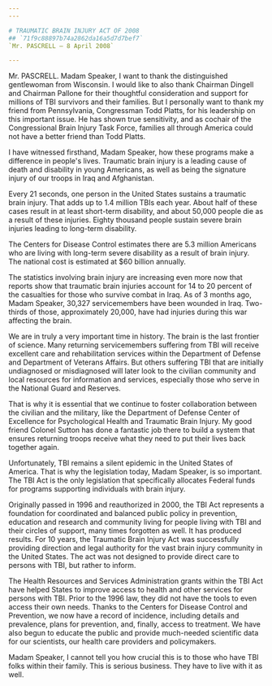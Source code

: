 ```yaml
---
---

# TRAUMATIC BRAIN INJURY ACT OF 2008
## `71f9c88897b74a2862da16a5d7d7bef7`
`Mr. PASCRELL — 8 April 2008`

---
```



Mr. PASCRELL. Madam Speaker, I want to thank the distinguished 
gentlewoman from Wisconsin. I would like to also thank Chairman Dingell 
and Chairman Pallone for their thoughtful consideration and support for 
millions of TBI survivors and their families. But I personally want to 
thank my friend from Pennsylvania, Congressman Todd Platts, for his 
leadership on this important issue. He has shown true sensitivity, and 
as cochair of the Congressional Brain Injury Task Force, families all 
through America could not have a better friend than Todd Platts.

I have witnessed firsthand, Madam Speaker, how these programs make a 
difference in people's lives. Traumatic brain injury is a leading cause 
of death and disability in young Americans, as well as being the 
signature injury of our troops in Iraq and Afghanistan.

Every 21 seconds, one person in the United States sustains a 
traumatic brain injury. That adds up to 1.4 million TBIs each year. 
About half of these cases result in at least short-term disability, and 
about 50,000 people die as a result of these injuries. Eighty thousand 
people sustain severe brain injuries leading to long-term disability.

The Centers for Disease Control estimates there are 5.3 million 
Americans who are living with long-term severe disability as a result 
of brain injury. The national cost is estimated at $60 billion 
annually.

The statistics involving brain injury are increasing even more now 
that reports show that traumatic brain injuries account for 14 to 20 
percent of the casualties for those who survive combat in Iraq. As of 3 
months ago, Madam Speaker, 30,327 servicemembers have been wounded in 
Iraq. Two-thirds of those, approximately 20,000, have had injuries 
during this war affecting the brain.

We are in truly a very important time in history. The brain is the 
last frontier of science. Many returning servicemembers suffering from 
TBI will receive excellent care and rehabilitation services within the 
Department of Defense and Department of Veterans Affairs. But others 
suffering TBI that are initially undiagnosed or misdiagnosed will later 
look to the civilian community and local resources for information and 
services, especially those who serve in the National Guard and 
Reserves.

That is why it is essential that we continue to foster collaboration 
between the civilian and the military, like the Department of Defense 
Center of Excellence for Psychological Health and Traumatic Brain 
Injury. My good friend Colonel Sutton has done a fantastic job there to 
build a system that ensures returning troops receive what they need to 
put their lives back together again.

Unfortunately, TBI remains a silent epidemic in the United States of 
America. That is why the legislation today, Madam Speaker, is so 
important. The TBI Act is the only legislation that specifically 
allocates Federal funds for programs supporting individuals with brain 
injury.

Originally passed in 1996 and reauthorized in 2000, the TBI Act 
represents a foundation for coordinated and balanced public policy in 
prevention, education and research and community living for people 
living with TBI and their circles of support, many times forgotten as 
well. It has produced results. For 10 years, the Traumatic Brain Injury 
Act was successfully providing direction and legal authority for the 
vast brain injury community in the United States. The act was not 
designed to provide direct care to persons with TBI, but rather to 
inform.

The Health Resources and Services Administration grants within the 
TBI Act have helped States to improve access to health and other 
services for persons with TBI. Prior to the 1996 law, they did not have 
the tools to even access their own needs. Thanks to the Centers for 
Disease Control and Prevention, we now have a record of incidence, 
including details and prevalence, plans for prevention, and, finally, 
access to treatment. We have also begun to educate the public and 
provide much-needed scientific data for our scientists, our health care 
providers and policymakers.

Madam Speaker, I cannot tell you how crucial this is to those who 
have TBI folks within their family. This is serious business. They have 
to live with it as well.